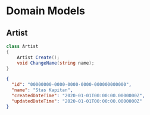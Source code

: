 ﻿# Domain Models

## Artist

```csharp
class Artist 
{
    Artist Create();
    void ChangeName(string name);
}
```

```json
{
  "id": "00000000-0000-0000-0000-000000000000",
  "name": "Stas Kapitan",
  "createdDateTime": "2020-01-01T00:00:00.0000000Z",
  "updatedDateTime": "2020-01-01T00:00:00.0000000Z"
}
```